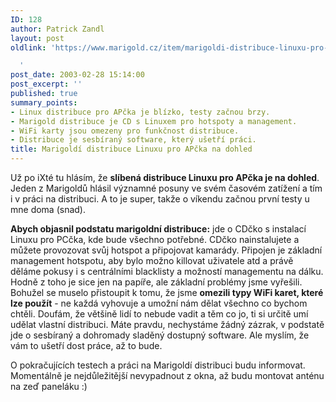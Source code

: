 ```yaml
---
ID: 128
author: Patrick Zandl
layout: post
oldlink: 'https://www.marigold.cz/item/marigoldi-distribuce-linuxu-pro-apcka-na-dohled

  '
post_date: 2003-02-28 15:14:00
post_excerpt: ''
published: true
summary_points:
- Linux distribuce pro APčka je blízko, testy začnou brzy.
- Marigold distribuce je CD s Linuxem pro hotspoty a management.
- WiFi karty jsou omezeny pro funkčnost distribuce.
- Distribuce je sesbíraný software, který ušetří práci.
title: Marigoldí distribuce Linuxu pro APčka na dohled
---
```


<p>
Už po iXté tu hlásím, že <STRONG>slíbená distribuce Linuxu pro APčka je na dohled</STRONG>. Jeden z Marigoldů hlásil významné posuny ve svém časovém zatížení a tím i v práci na distribuci. A to je super, takže o víkendu začnou první testy u mne doma (snad). </p>

<p>
<STRONG>Abych objasnil podstatu marigoldní distribuce:</STRONG> jde o CDčko s instalací Linuxu pro PCčka, kde bude všechno potřebné. CDčko nainstalujete a můžete provozovat svůj hotspot a připojovat kamarády. Připojen je základní management hotspotu, aby bylo možno killovat uživatele atd&#160;a právě děláme pokusy i s centrálními blacklisty a možností managementu na dálku. Hodně z toho je sice jen na papíře, ale základní problémy jsme vyřešili. Bohužel se muselo přistoupit k tomu, že jsme <STRONG>omezili typy WiFi karet, které lze použít</STRONG> - ne každá vyhovuje a umožní nám dělat všechno co bychom chtěli. Doufám, že většině lidí to nebude vadit a těm co jo, ti si určitě umí udělat vlastní distribuci. Máte pravdu, nechystáme žádný zázrak, v podstatě jde o sesbíraný a dohromady sladěný dostupný software. Ale myslím, že vám to ušetří dost práce, až to bude. </p>

<p>
O pokračujících testech a práci na Marigoldí distribuci budu informovat. Momentálně je nejdůležitější nevypadnout z okna, až budu montovat anténu na zeď paneláku :)</p>